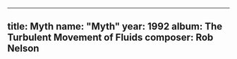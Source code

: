 
---
title: Myth
name: "Myth"
year:  1992
album: The Turbulent Movement of Fluids
composer: Rob Nelson
---

